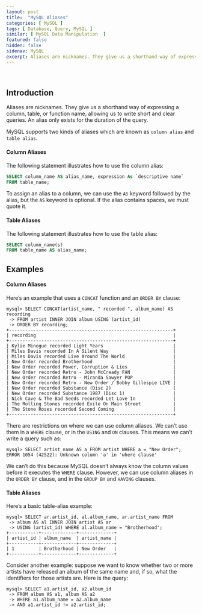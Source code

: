 ```yaml
---
layout: post
title:  "MySQL Aliases"
categories: [ MySQL ]
tags: [ Database, Query, MySQL ]
similar: [ MySQL Data Manipulation  ]
featured: false
hidden: false
sidenav: MySQL
excerpt: Aliases are nicknames. They give us a shorthand way of expressing a column, table, or function name, allowing us to write short and clear queries.
---
```


<br />

## Introduction


Aliases are nicknames. They give us a shorthand way of expressing a column, table,
or function name, allowing us to write short and clear queries. An alias only exists for the duration of the query.

MySQL supports two kinds of aliases which are known as `column alias` and `table alias`. 


#### Column Aliases

The following statement illustrates how to use the column alias:

```sql
SELECT column_name AS alias_name, expression As `descriptive name`
FROM table_name;
```

To assign an alias to a column, we can use the `AS` keyword followed by the alias, but the `AS` keyword is optional. If the alias contains spaces, we must quote it.

#### Table Aliases

The following statement illustrates how to use the table alias:

```sql
SELECT column_name(s)
FROM table_name AS alias_name;
```


## Examples

#### Column Aliases

Here’s an example that uses a
`CONCAT` function and an `ORDER BY` clause:

```
mysql> SELECT CONCAT(artist_name, " recorded ", album_name) AS recording
 -> FROM artist INNER JOIN album USING (artist_id)
 -> ORDER BY recording;
+-------------------------------------------------------------+
| recording                                                   |
+-------------------------------------------------------------+
| Kylie Minogue recorded Light Years                          |
| Miles Davis recorded In A Silent Way                        |
| Miles Davis recorded Live Around The World                  |
| New Order recorded Brotherhood                              |
| New Order recorded Power, Corruption & Lies                 |
| New Order recorded Retro - John McCready FAN                |
| New Order recorded Retro - Miranda Sawyer POP               |
| New Order recorded Retro - New Order / Bobby Gillespie LIVE |
| New Order recorded Substance (Disc 2)                       |
| New Order recorded Substance 1987 (Disc 1)                  |
| Nick Cave & The Bad Seeds recorded Let Love In              |
| The Rolling Stones recorded Exile On Main Street            |
| The Stone Roses recorded Second Coming                      |
+-------------------------------------------------------------+
```

There are restrictions on where we can use column aliases. We can’t use them in a
`WHERE` clause, or in the `USING` and `ON` clauses. This
means we can’t write a query such as:

```
mysql> SELECT artist_name AS a FROM artist WHERE a = "New Order";
ERROR 1054 (42S22): Unknown column 'a' in 'where clause'
```

We can’t do this because MySQL doesn’t always know the column values before it
executes the `WHERE` clause. However, we can use column aliases in the `ORDER BY` clause,
and in the `GROUP BY` and `HAVING` clauses.

#### Table Aliases

Here’s a basic table-alias example:

```
mysql> SELECT ar.artist_id, al.album_name, ar.artist_name FROM
 -> album AS al INNER JOIN artist AS ar
 -> USING (artist_id) WHERE al.album_name = "Brotherhood";
+-----------+-------------+-------------+
| artist_id | album_name  | artist_name |
+-----------+-------------+-------------+
| 1         | Brotherhood | New Order   |
+-----------+-------------+-------------+
```

Consider another example: suppose we want to
know whether two or more artists have released an album of the same name and, if so,
what the identifiers for those artists are. Here is the query:

```
mysql> SELECT a1.artist_id, a2.album_id
 -> FROM album AS a1, album AS a2
 -> WHERE a1.album_name = a2.album_name
 -> AND a1.artist_id != a2.artist_id;
```
